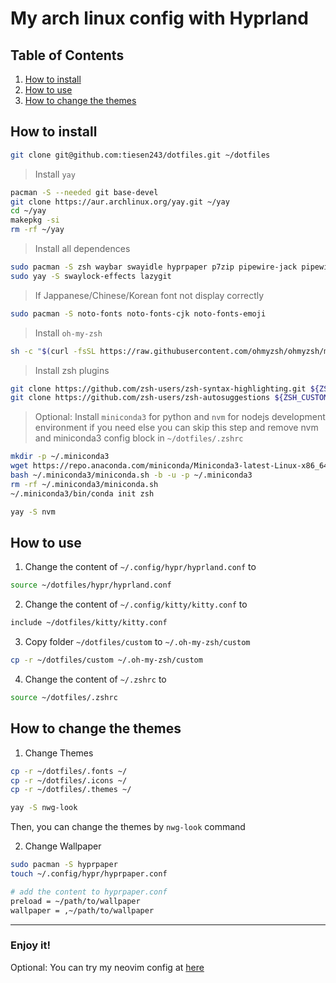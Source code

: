 # My arch linux config with Hyprland

## Table of Contents

1. [How to install](#how-to-install)
2. [How to use](#how-to-use)
3. [How to change the themes](#how-to-change-the-themes)

## How to install

```bash
git clone git@github.com:tiesen243/dotfiles.git ~/dotfiles
```

> Install `yay`

```bash
pacman -S --needed git base-devel
git clone https://aur.archlinux.org/yay.git ~/yay
cd ~/yay
makepkg -si
rm -rf ~/yay
```

> Install all dependences

```bash
sudo pacman -S zsh waybar swayidle hyprpaper p7zip pipewire-jack pipewire-alsa easyeffects pavucontrol thunar gvfs gvfs-backends gvfs-fuse
sudo yay -S swaylock-effects lazygit
```

> If Jappanese/Chinese/Korean font not display correctly

```bash
sudo pacman -S noto-fonts noto-fonts-cjk noto-fonts-emoji
```

> Install `oh-my-zsh`

```bash
sh -c "$(curl -fsSL https://raw.githubusercontent.com/ohmyzsh/ohmyzsh/master/tools/install.sh)"
```

> Install zsh plugins

```bash
git clone https://github.com/zsh-users/zsh-syntax-highlighting.git ${ZSH_CUSTOM:-~/.oh-my-zsh/custom}/plugins/zsh-syntax-highlighting
git clone https://github.com/zsh-users/zsh-autosuggestions ${ZSH_CUSTOM:-~/.oh-my-zsh/custom}/plugins/zsh-autosuggestions
```

> Optional: Install `miniconda3` for python and `nvm` for nodejs development environment if you need else you can skip this step and remove nvm and miniconda3 config block in `~/dotfiles/.zshrc`

```bash
mkdir -p ~/.miniconda3
wget https://repo.anaconda.com/miniconda/Miniconda3-latest-Linux-x86_64.sh -O ~/.miniconda3/miniconda.sh
bash ~/.miniconda3/miniconda.sh -b -u -p ~/.miniconda3
rm -rf ~/.miniconda3/miniconda.sh
~/.miniconda3/bin/conda init zsh
```

```bash
yay -S nvm
```

## How to use

1. Change the content of `~/.config/hypr/hyprland.conf` to

```bash
source ~/dotfiles/hypr/hyprland.conf
```

2. Change the content of `~/.config/kitty/kitty.conf` to

```bash
include ~/dotfiles/kitty/kitty.conf
```

3. Copy folder `~/dotfiles/custom` to `~/.oh-my-zsh/custom`

```bash
cp -r ~/dotfiles/custom ~/.oh-my-zsh/custom
```

4. Change the content of `~/.zshrc` to

```bash
source ~/dotfiles/.zshrc
```

## How to change the themes

1. Change Themes

```bash
cp -r ~/dotfiles/.fonts ~/
cp -r ~/dotfiles/.icons ~/
cp -r ~/dotfiles/.themes ~/

yay -S nwg-look
```

Then, you can change the themes by `nwg-look` command

2. Change Wallpaper

```bash
sudo pacman -S hyprpaper
touch ~/.config/hypr/hyprpaper.conf

# add the content to hyprpaper.conf
preload = ~/path/to/wallpaper
wallpaper = ,~/path/to/wallpaper
```

---

### Enjoy it!

Optional: You can try my neovim config at [here](https://github.com/tiesen243/nvim)
